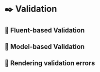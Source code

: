 # :black_nib: Validation

## :open_book: Fluent-based Validation

## :open_book: Model-based Validation

## :open_book: Rendering validation errors